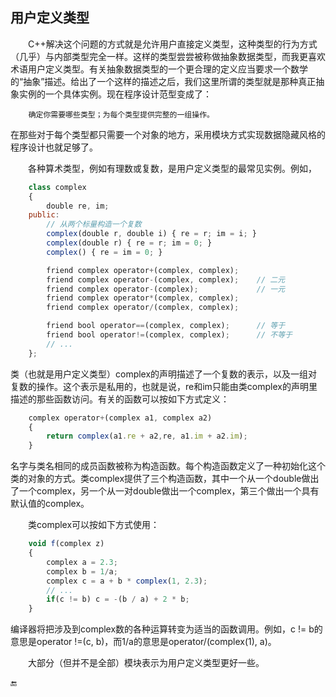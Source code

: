 ## 用户定义类型

  C++解决这个问题的方式就是允许用户直接定义类型，这种类型的行为方式（几乎）与内部类型完全一样。这样的类型尝尝被称做抽象数据类型，而我更喜欢术语用户定义类型。有关抽象数据类型的一个更合理的定义应当要求一个数学的“抽象”描述。给出了一个这样的描述之后，我们这里所谓的类型就是那种真正抽象实例的一个具体实例。现在程序设计范型变成了：

```
    确定你需要哪些类型；为每个类型提供完整的一组操作。
```

在那些对于每个类型都只需要一个对象的地方，采用模块方式实现数据隐藏风格的程序设计也就足够了。

  各种算术类型，例如有理数或复数，是用户定义类型的最常见实例。例如，

```javascript
    class complex
    {
        double re, im;
    public:
        // 从两个标量构造一个复数
        complex(double r, double i) { re = r; im = i; }
        complex(double r) { re = r; im = 0; }
        complex() { re = im = 0; }

        friend complex operator+(complex, complex);
        friend complex operator-(complex, complex);    // 二元
        friend complex operator-(complex);             // 一元
        friend complex operator*(complex, complex);
        friend complex operator/(complex, complex);

        friend bool operator==(complex, complex);      // 等于
        friend bool operator!=(complex, complex);      // 不等于
        // ...     
    };
```

类（也就是用户定义类型）complex的声明描述了一个复数的表示，以及一组对复数的操作。这个表示是私用的，也就是说，re和im只能由类complex的声明里描述的那些函数访问。有关的函数可以按如下方式定义：

```javascript
    complex operator+(complex a1, complex a2)
    {
        return complex(a1.re + a2,re, a1.im + a2.im);
    }
```

名字与类名相同的成员函数被称为构造函数。每个构造函数定义了一种初始化这个类的对象的方式。类complex提供了三个构造函数，其中一个从一个double做出了一个complex，另一个从一对double做出一个complex，第三个做出一个具有默认值的complex。

  类complex可以按如下方式使用：

```javascript
    void f(complex z)
    {
        complex a = 2.3;
        complex b = 1/a;
        complex c = a + b * complex(1, 2.3);
        // ...
        if(c != b) c = -(b / a) + 2 * b;
    }
```

编译器将把涉及到complex数的各种运算转变为适当的函数调用。例如，c != b的意思是operator !=\(c, b\)，而1/a的意思是operator/\(complex\(1\), a\)。

  大部分（但并不是全部）模块表示为用户定义类型更好一些。

🔚

